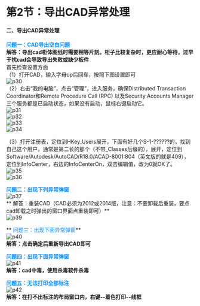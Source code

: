 # 第2节：导出CAD异常处理  

#### 二、导出CAD异常处理  

**<font color=#008cff>问题一：CAD导出空白问题</font>**  
**解答：导出cad柜体图纸时需要稍等片刻。柜子比较复杂时，更应耐心等待，过早干扰cad会导致导出失败或缺少板件**  
首先检查设置方面  
（1）打开CAD，输入字母op后回车，按照下图设置即可  
![p30](.\img\p30.png)    
（2）右击“我的电脑”，点击“管理”，进入服务，确保Distributed Transaction Coordinator和Remote Procedure Call (RPC) 以及Security Accounts Manager三个服务都是已启动状态，如果没有启动，鼠标右键启动它。      
![p31](.\img\p31.png)    
![p32](.\img\p32.png)    
![p33](.\img\p33.png)  
![p34](.\img\p34.png)  

（3）打开注册表，定位到HKey_Users展开，下面有好几个S-1-??????的，找到自己这个用户，通常是第二长的那个（不带_Classes后缀的），展开，定位到Software/Autodesk/AutoCAD/R18.0/ACAD-8001:804（英文版的就是409），定位到InfoCenter，右边的InfoCenterOn，双击编辑值，改为0就OK了。  
![p35](.\img\p35.png)  
![p36](.\img\p36.png)  

**<font color=#008cff>问题二：出现下列异常弹窗</font>**    
![p37](.\img\p37.png)   
** 解答：重装CAD（CAD必须为2012或2014版，注意：不要卸载后重装，要点cad卸载之时弹出的窗口界面点重装即可）**       
![p39](.\img\p39.png)  

** <font color=#008cff>问题三：出现下面异常弹窗</font>**   
![p40](.\img\p40.png)  
**解答：点击确定后重新导出CAD即可**    

**<font color=#008cff>问题四：出现下面异常弹窗</font>**  
![p41](.\img\p41.png)   
**解答：cad中毒，使用杀毒软件杀毒**    


**<font color=#008cff>问题五：无法打印全部标注</font>**   
![p42](.\img\p42.png)   
**解答：在打不出标注的布局窗口内，右键--着色打印--线框**    



